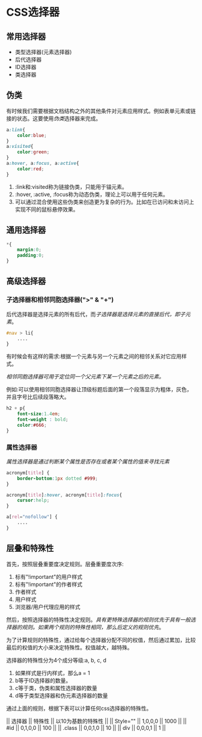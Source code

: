 # CSS选择器
## 常用选择器
* 类型选择器(元素选择器)
* 后代选择器
* ID选择器
* 类选择器

## 伪类
有时候我们需要根据文档结构之外的其他条件对元素应用样式。例如表单元素或链接的状态。这要使用*伪类*选择器来完成。

```css
a:link{
    color:blue;
}
a:visited{
    color:green;
}
a:hover, a:focus, a:active{
    color:red;
}
```

1. :link和:visited称为链接伪类，只能用于锚元素。
2. :hover, :active, :focus称为动态伪类，理论上可以用于任何元素。
3. 可以通过混合使用这些伪类来创造更为复杂的行为。比如在已访问和未访问上实现不同的鼠标悬停效果。

## 通用选择器

```css
*{
    margin:0;
    padding:0;
}
```

## 高级选择器
### 子选择器和相邻同胞选择器(">" & "+")
后代选择器是选择元素的所有后代，而*子选择器是选择元素的直接后代，即子元素*。

```css
#nav > li{
    ....
}
```

有时候会有这样的需求:根据一个元素与另一个元素之间的相邻关系对它应用样式。

*相邻同胞选择器可用于定位同一个父元素下某一个元素之后的元素。*

例如:可以使用相邻同胞选择器让顶级标题后面的第一个段落显示为粗体，灰色，并且字号比后续段落略大。

```css
h2 + p{
    font-size:1.4em;
    font-weight : bold;
    color:#666;
}
```

### 属性选择器
*属性选择器是通过判断某个属性是否存在或者某个属性的值来寻找元素*

```css
acronym[title] {
    border-bottom:1px dotted #999;
}

acronym[title]:hover, acronym[title]:focus{
    cursor:help;
}

a[rel="nofollow"] {
    ....
}
```

## 层叠和特殊性
首先，按照层叠重要度决定规则。层叠重要度次序:

1. 标有"!important"的用户样式
2. 标有"!important"的作者样式
3. 作者样式
4. 用户样式
5. 浏览器/用户代理应用的样式

然后，按照选择器的特殊性决定规则。*具有更特殊选择器的规则优先于具有一般选择器的规则。如果两个规则的特殊性相同，那么后定义的规则优先*。

为了计算规则的特殊性，通过给每个选择器分配不同的权值，然后通过累加，比较最后的权值的大小来决定特殊性。权值越大，越特殊。

选择器的特殊性分为4个成分等级:a, b, c, d

1. 如果样式是行内样式，那么a = 1
2. b等于ID选择器的数量。
3. c等于类，伪类和属性选择器的数量
4. d等于类型选择器和伪元素选择器的数量

通过上面的规则，根据下表可以计算任何css选择器的特殊性。

|| 选择器      || 特殊性   || 以10为基数的特殊性 ||
|| Style=""    || 1,0,0,0  || 1000               ||
|| #id         || 0,1,0,0  || 100                ||
|| .class      || 0,0,1,0  || 10                 ||
|| div         || 0,0,0,1  || 1                  ||
